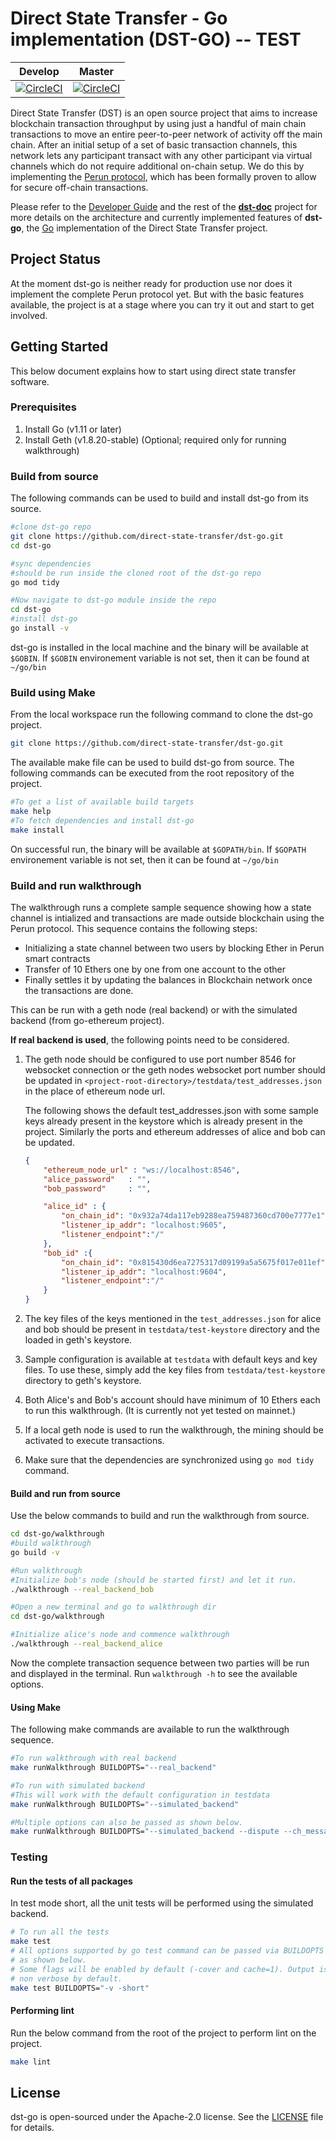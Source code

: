 # Direct State Transfer - Go implementation (DST-GO) -- TEST

| Develop | Master |
| :----: | :-----: |
| [![CircleCI](https://circleci.com/gh/direct-state-transfer/dst-go/tree/develop.svg?style=shield)](https://circleci.com/gh/direct-state-transfer/dst-go/tree/develop) | [![CircleCI](https://circleci.com/gh/direct-state-transfer/dst-go/tree/master.svg?style=shield)](https://circleci.com/gh/direct-state-transfer/dst-go/tree/master) |

Direct State Transfer (DST) is an open source project that aims to
increase blockchain transaction throughput by using just a handful of
main chain transactions to move an entire peer-to-peer network of
activity off the main chain.  After an initial setup of a set of basic
transaction channels, this network lets any participant transact with
any other participant via virtual channels which do not require
additional on-chain setup.  We do this by implementing the [Perun
protocol](https://perun.network/), which has been formally proven to
allow for secure off-chain transactions.

Please refer to the [Developer
Guide](https://github.com/direct-state-transfer/dst-doc/blob/master/source/developer_guide.rst)
and the rest of the
**[dst-doc](https://github.com/direct-state-transfer/dst-doc)** project
for more details on the architecture and currently implemented features
of **dst-go**, the [Go](https://golang.org/) implementation of the
Direct State Transfer project.

## Project Status

At the moment dst-go is neither ready for production use nor does it
implement the complete Perun protocol yet. But with the basic features
available, the project is at a stage where you can try it out and start
to get involved.

## Getting Started

This below document explains how to start using direct state transfer software.

### Prerequisites

1. Install Go (v1.11 or later)
2. Install Geth (v1.8.20-stable) (Optional; required only for running walkthrough)

### Build from source

The following commands can be used to build and install dst-go from its source.

```bash
#clone dst-go repo
git clone https://github.com/direct-state-transfer/dst-go.git
cd dst-go

#sync dependencies
#should be run inside the cloned root of the dst-go repo
go mod tidy

#Now navigate to dst-go module inside the repo
cd dst-go
#install dst-go
go install -v
```

dst-go is installed in the local machine and the binary will be available at `$GOBIN`.
If `$GOBIN` environement variable is not set, then it can be found at `~/go/bin`

### Build using Make

From the local workspace run the following command to clone the dst-go project.

```bash
git clone https://github.com/direct-state-transfer/dst-go.git
```

The available make file can be used to build dst-go from source.
The following commands can be executed from the root repository of the project.

```bash
#To get a list of available build targets
make help
#To fetch dependencies and install dst-go
make install
```

On successful run, the binary will be available at `$GOPATH/bin`. If `$GOPATH` environement variable is not set, then it can be found at `~/go/bin`

### Build and run walkthrough

The walkthrough runs a complete sample sequence showing how a state channel is intialized and transactions are made outside blockchain using the Perun protocol.
This sequence contains the following steps:

* Initializing a state channel between two users by blocking Ether in Perun smart contracts
* Transfer of 10 Ethers one by one from one account to the other
* Finally settles it by updating the balances in Blockchain network once the transactions are done.

This can be run with a geth node (real backend) or with the simulated backend (from go-ethereum project).

**If real backend is used**, the following points need to be considered.

1. The geth node should be configured to use port number 8546 for
   websocket connection or the geth nodes websocket port number should
   be updated in `<project-root-directory>/testdata/test_addresses.json`
   in the place of ethereum node url.

    The following shows the default test_addresses.json with some sample keys already present in the keystore which is already present in the project. Similarly the ports and ethereum addresses of alice and bob can be updated.

    ```json
    {
        "ethereum_node_url" : "ws://localhost:8546",
        "alice_password"   : "",
        "bob_password"     : "",

        "alice_id" : {
            "on_chain_id": "0x932a74da117eb9288ea759487360cd700e7777e1",
            "listener_ip_addr": "localhost:9605",
            "listener_endpoint":"/"
        },
        "bob_id" :{
            "on_chain_id": "0x815430d6ea7275317d09199a5a5675f017e011ef",
            "listener_ip_addr": "localhost:9604",
            "listener_endpoint":"/"
        }
    }
    ```

2. The key files of the keys mentioned in the `test_addresses.json` for alice and bob should be present in `testdata/test-keystore` directory and the loaded in geth's keystore.
3. Sample configuration is available at `testdata` with default keys and key files. To use these, simply add the key files from `testdata/test-keystore` directory to geth's keystore.
4. Both Alice's and Bob's account should have minimum of 10 Ethers each to run this walkthrough. (It is currently not yet tested on mainnet.)
5. If a local geth node is used to run the walkthrough, the mining should be activated to execute transactions.
6. Make sure that the dependencies are synchronized using `go mod tidy` command.

#### Build and run from source

Use the below commands to build and run the walkthrough from source.

```bash
cd dst-go/walkthrough
#build walkthrough
go build -v

#Run walkthrough
#Initialize bob's node (should be started first) and let it run.
./walkthrough --real_backend_bob

#Open a new terminal and go to walkthrough dir
cd dst-go/walkthrough

#Initialize alice's node and commence walkthrough
./walkthrough --real_backend_alice
```

Now the complete transaction sequence between two parties will be run and displayed in the terminal. Run `walkthrough -h` to see the available options.

#### Using Make

The following make commands are available to run the walkthrough sequence.

```bash
#To run walkthrough with real backend
make runWalkthrough BUILDOPTS="--real_backend"

#To run with simulated backend
#This will work with the default configuration in testdata
make runWalkthrough BUILDOPTS="--simulated_backend"

#Multiple options can also be passed as shown below.
make runWalkthrough BUILDOPTS="--simulated_backend --dispute --ch_message_print"
```

### Testing

#### Run the tests of all packages

In test mode short, all the unit tests will be performed using the simulated backend.

```bash
# To run all the tests
make test
# All options supported by go test command can be passed via BUILDOPTS
# as shown below.
# Some flags will be enabled by default (-cover and cache=1). Output is
# non verbose by default.
make test BUILDOPTS="-v -short"
```

#### Performing lint

Run the below command from the root of the project to perform lint on the project.

```bash
make lint
```

## License

dst-go is open-sourced under the Apache-2.0 license. See the
[LICENSE](LICENSE) file for details.
